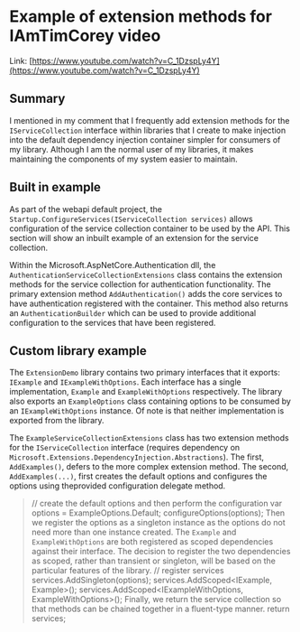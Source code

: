 # Example of extension methods for IAmTimCorey video

Link: [https://www.youtube.com/watch?v=C_1DzspLy4Y](https://www.youtube.com/watch?v=C_1DzspLy4Y)

## Summary
I mentioned in my comment that I frequently add extension methods for the `IServiceCollection` interface within libraries that I create to make injection into the default dependency injection container simpler for consumers of my library. Although I am the normal user of my libraries, it makes maintaining the components of my system easier to maintain.

## Built in example
As part of the webapi default project, the `Startup.ConfigureServices(IServiceCollection services)` allows configuration of the service collection container to be used by the API. This section will show an inbuilt example of an extension for the service collection.

Within the Microsoft.AspNetCore.Authentication dll, the `AuthenticationServiceCollectionExtensions` class contains the extension methods for the service collection for authentication functionality. The primary extension method `AddAuthentication()` adds the core services to have authentication registered with the container. This method also returns an `AuthenticationBuilder` which can be used to provide additional configuration to the services that have been registered.

## Custom library example
The `ExtensionDemo` library contains two primary interfaces that it exports: `IExample` and `IExampleWithOptions`. Each interface has a single implementation, `Example` and `ExampleWithOptions` respectively. The library also exports an `ExampleOptions` class containing options to be consumed by an `IExampleWithOptions` instance. Of note is that neither implementation is exported from the library.

The `ExampleServiceCollectionExtensions` class has two extension methods for the `IServiceCollection` interface (requires dependency on `Microsoft.Extensions.DependencyInjection.Abstractions`). The first, `AddExamples()`, defers to the more complex extension method. The second, `AddExamples(...)`, first creates the default options and configures the options using theprovided configuration delegate method.
> // create the default options and then perform the configuration
> var options = ExampleOptions.Default;
> configureOptions(options);
Then we register the options as a singleton instance as the options do not need more than one instance created. The `Example` and `ExampleWithOptions` are both registered as scoped dependencies against their interface. The decision to register the two dependencies as scoped, rather than transient or singleton, will be based on the particular features of the library.
> // register services
> services.AddSingleton(options);
> services.AddScoped<IExample, Example>();
> services.AddScoped<IExampleWithOptions, ExampleWithOptions>();
Finally, we return the service collection so that methods can be chained together in a fluent-type manner.
> return services;